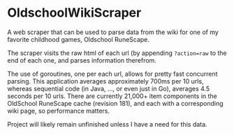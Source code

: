 # OldschoolWikiScraper

A web scraper that can be used to parse data from the wiki for one of my favorite childhood games, Oldschool RuneScape.

The scraper visits the raw html of each url (by appending ```?action=raw``` to the end of each one, and parses information therefrom.

The use of goroutines, one per each url, allows for pretty fast concurrent parsing. This application averages approximately 700ms per 10 urls, whereas sequential code (in Java, ..., or even just in Go), averages 4.5 seconds per 10 urls. There are currently 21,000+ item components in the OldSchool RuneScape cache (revision 181), and each with a corresponding wiki page, so performance matters.

Project will likely remain unfinished unless I have a need for this data.

